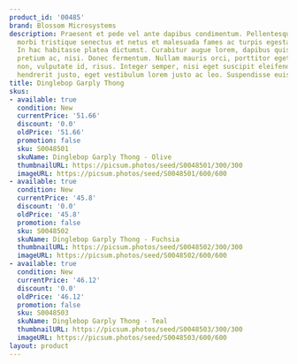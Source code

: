 ```yaml
---
product_id: '00485'
brand: Blossom Microsystems
description: Praesent et pede vel ante dapibus condimentum. Pellentesque habitant
  morbi tristique senectus et netus et malesuada fames ac turpis egestas. Proin justo.
  In hac habitasse platea dictumst. Curabitur augue lorem, dapibus quis, laoreet et,
  pretium ac, nisi. Donec fermentum. Nullam mauris orci, porttitor eget, sollicitudin
  non, vulputate id, risus. Integer semper, nisi eget suscipit eleifend, erat nisl
  hendrerit justo, eget vestibulum lorem justo ac leo. Suspendisse euismod.
title: Dinglebop Garply Thong
skus:
- available: true
  condition: New
  currentPrice: '51.66'
  discount: '0.0'
  oldPrice: '51.66'
  promotion: false
  sku: S0048501
  skuName: Dinglebop Garply Thong - Olive
  thumbnailURL: https://picsum.photos/seed/S0048501/300/300
  imageURL: https://picsum.photos/seed/S0048501/600/600
- available: true
  condition: New
  currentPrice: '45.8'
  discount: '0.0'
  oldPrice: '45.8'
  promotion: false
  sku: S0048502
  skuName: Dinglebop Garply Thong - Fuchsia
  thumbnailURL: https://picsum.photos/seed/S0048502/300/300
  imageURL: https://picsum.photos/seed/S0048502/600/600
- available: true
  condition: New
  currentPrice: '46.12'
  discount: '0.0'
  oldPrice: '46.12'
  promotion: false
  sku: S0048503
  skuName: Dinglebop Garply Thong - Teal
  thumbnailURL: https://picsum.photos/seed/S0048503/300/300
  imageURL: https://picsum.photos/seed/S0048503/600/600
layout: product
---
```

